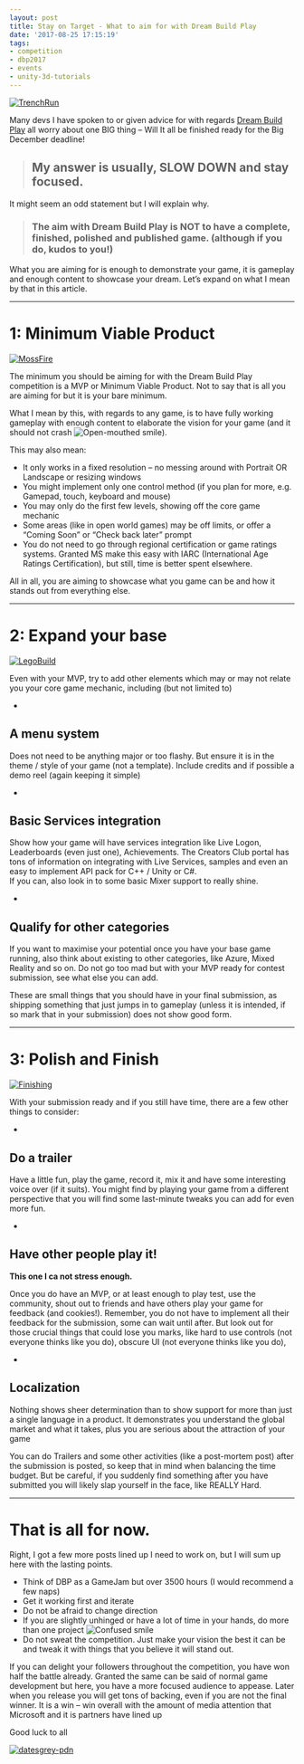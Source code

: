 ```yaml
---
layout: post
title: Stay on Target - What to aim for with Dream Build Play
date: '2017-08-25 17:15:19'
tags:
- competition
- dbp2017
- events
- unity-3d-tutorials
---
```


[![TrenchRun](/assets/img/wordpress/2017/08/TrenchRun_thumb.gif "TrenchRun")](/assets/img/wordpress/2017/08/TrenchRun.gif)

Many devs I have spoken to or given advice for with regards [Dream Build Play](https://developer.microsoft.com/en-us/windows/projects/campaigns/dream-build-play-challenge) all worry about one BIG thing – Will It all be finished ready for the Big December deadline!

> ## My answer is usually, SLOW DOWN and stay focused.

It might seem an odd statement but I will explain why.

> ### **The aim with Dream Build Play is NOT to have a complete, finished, polished and published game.**   (although if you do, kudos to you!)

What you are aiming for is enough to demonstrate your game, it is gameplay and enough content to showcase your dream.  Let’s expand on what I mean by that in this article.

* * *

# 1: Minimum Viable Product

[![MossFire](/assets/img/wordpress/2017/08/MossFire_thumb.gif "MossFire")](/assets/img/wordpress/2017/08/MossFire.gif)

The minimum you should be aiming for with the Dream Build Play competition is a MVP or Minimum Viable Product.  Not to say that is all you are aiming for but it is your bare minimum.

What I mean by this, with regards to any game, is to have fully working gameplay with enough content to elaborate the vision for your game (and it should not crash ![Open-mouthed smile](/assets/img/wordpress/2017/08/wlEmoticon-openmouthedsmile-2.png)). 

This may also mean:

- It only works in a fixed resolution – no messing around with Portrait OR Landscape or resizing windows
- You might implement only one control method (if you plan for more, e.g. Gamepad,  touch, keyboard and mouse)
- You may only do the first few levels, showing off the core game mechanic
- Some areas (like in open world games) may be off limits, or offer a “Coming Soon” or “Check back later” prompt
- You do not need to go through regional certification or game ratings systems.  Granted MS make this easy with IARC (International Age Ratings Certification), but still, time is better spent elsewhere.

All in all, you are aiming to showcase what you game can be and how it stands out from everything else.

* * *

# 2: Expand your base

[![LegoBuild](/assets/img/wordpress/2017/08/LegoBuild_thumb.gif "LegoBuild")](/assets/img/wordpress/2017/08/LegoBuild.gif)

Even with your MVP, try to add other elements which may or may not relate you your core game mechanic, including (but not limited to)

- 
## A menu system

Does not need to be anything major or too flashy.  But ensure it is in the theme / style of your game (not a template). Include credits and if possible a demo reel (again keeping it simple)

- 
## Basic Services integration

Show how your game will have services integration like Live Logon, Leaderboards (even just one), Achievements.  The Creators Club portal has tons of information on integrating with Live Services, samples and even an easy to implement API pack for C++ / Unity or C#.  
If you can, also look in to some basic Mixer support to really shine.

- 
## Qualify for other categories

If you want to maximise your potential once you have your base game running, also think about existing to other categories, like Azure, Mixed Reality and so on.  Do not go too mad but with your MVP ready for contest submission, see what else you can add.

These are small things that you should have in your final submission, as shipping something that just jumps in to gameplay (unless it is intended, if so mark that in your submission) does not show good form.

* * *

# 3: Polish and Finish

[![Finishing](/assets/img/wordpress/2017/08/Finishing_thumb.gif "Finishing")](/assets/img/wordpress/2017/08/Finishing.gif)

With your submission ready and if you still have time, there are a few other things to consider:

- 
## Do a trailer

Have a little fun, play the game, record it, mix it and have some interesting voice over (if it suits).  You might find by playing your game from a different perspective that you will find some last-minute tweaks you can add for even more fun.

- 
## Have other people play it!

**This one I ca not stress enough.**

Once you do have an MVP, or at least enough to play test, use the community, shout out to friends and have others play your game for feedback (and cookies!).  Remember, you do not have to implement all their feedback for the submission, some can wait until after.  But look out for those crucial things that could lose you marks, like hard to use controls (not everyone thinks like you do), obscure UI (not everyone thinks like you do),

- 
## Localization

Nothing shows sheer determination than to show support for more than just a single language in a product.  It demonstrates you understand the global market and what it takes, plus you are serious about the attraction of your game

You can do Trailers and some other activities (like a post-mortem post) after the submission is posted, so keep that in mind when balancing the time budget. But be careful, if you suddenly find something after you have submitted you will likely slap yourself in the face, like REALLY Hard.

* * *

# That is all for now.

Right, I got a few more posts lined up I need to work on, but I will sum up here with the lasting points.

- Think of DBP as a GameJam but over 3500 hours (I would recommend a few naps)
- Get it working first and iterate
- Do not be afraid to change direction
- If you are slightly unhinged or have a lot of time in your hands, do more than one project ![Confused smile](/assets/img/wordpress/2017/08/wlEmoticon-confusedsmile-1.png)
- Do not sweat the competition.  Just make your vision the best it can be and tweak it with things that you believe it will stand out.

If you can delight your followers throughout the competition, you have won half the battle already. Granted the same can be said of normal game development but here, you have a more focused audience to appease.  Later when you release you will get tons of backing, even if you are not the final winner.  It is a win – win overall with the amount of media attention that Microsoft and it is partners have lined up

 

Good luck to all

[![datesgrey-pdn](/assets/img/wordpress/2017/08/datesgrey-pdn_thumb.png "datesgrey-pdn")](/assets/img/wordpress/2017/08/datesgrey-pdn.png)

